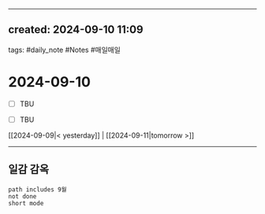 
---  
created: 2024-09-10 11:09  
---  
tags: #daily_note  #Notes #매일매일
  
# 2024-09-10  
- [ ] TBU  
- [ ] TBU  
  
  
[[2024-09-09|< yesterday]] | [[2024-09-11|tomorrow >]]  
  
---  
## 일감 감옥  
```tasks  
path includes 9월
not done  
short mode  
```